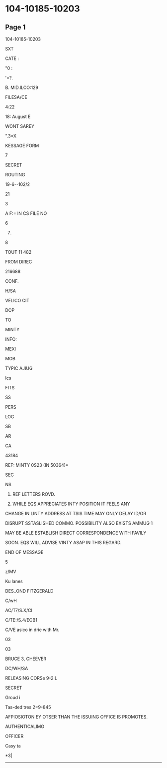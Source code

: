 # 104-10185-10203

## Page 1

104-10185-10203

SXT

CATE :

"0 :

'=?.

B. MID.ILCO:129

FILESA/CE

4:22

18: August E

WONT SAREY

".3=X

KESSAGE FORM

7

SECRET

ROUTING

19-6--102/2

21

3

A F:= IN CS FILE NO

6

7.

8

TOUT 11 482

FROM DIREC

216688

CONF.

H/SA

VELICO CIT

DOP

TO

MINTY

INFO:

MEXI

MOB

TYPIC AJIUG

Ics

FITS

SS

PERS

LOG

SB

AR

CA

43184

REF: MINTY 0S23 (IN 50364)*

SEC

NS

1. REF LETTERS ROVD.

2. WHILE EQS APPRECIATES INTY POSITION IT FEELS ANY

CHANGE IN LINTY ADDRESS AT TSIS TIME MAY ONLY DELAY ID/OR

DISRUPT SSTASLISHED COMMO. POSSIBILITY ALSO EXISTS AMMUG 1

MAY BE ABLE ESTABLISH DIRECT CORRESPONDENCE WITH FAVILY

SOON. EQS WILL ADVISE VINTY ASAP IN THIS REGARD.

END OF MESSAGE

5

z/MV

Ku lanes

DES..OND FITZGERALD

C/wH

AC/T7/S.X/CI

C/TE:/S.4/EOB1

C/VE asico in drie with Mr.

03

03

BRUCE 3, CHEEVER

DC/WH/SA

RELEASING CORSe 9-2 L

SECRET

Groud i

Tas-ded tres 2=9-845

AFPIOSIOTON EY OTSER THAN THE ISSUING OFFICE IS PROMOTES.

AUTHENTICALIMO

OFFICER

Casy ta

*3|

---

